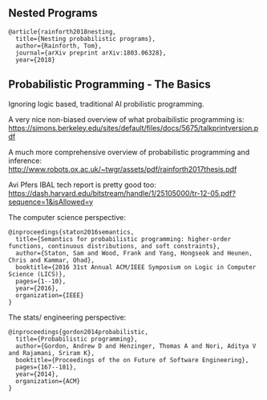## Nested Programs

```
@article{rainforth2018nesting,
  title={Nesting probabilistic programs},
  author={Rainforth, Tom},
  journal={arXiv preprint arXiv:1803.06328},
  year={2018}
```

## Probabilistic Programming - The Basics

Ignoring logic based, traditional AI probilistic programming. 

A very nice non-biased overview of what probaibilistic programming is: https://simons.berkeley.edu/sites/default/files/docs/5675/talkprintversion.pdf

A much more comprehensive overview of probabilistic programming and inference: http://www.robots.ox.ac.uk/~twgr/assets/pdf/rainforth2017thesis.pdf

Avi Pfers IBAL tech report is pretty good too: https://dash.harvard.edu/bitstream/handle/1/25105000/tr-12-05.pdf?sequence=1&isAllowed=y
 
The computer science perspective:
```
@inproceedings{staton2016semantics,
  title={Semantics for probabilistic programming: higher-order functions, continuous distributions, and soft constraints},
  author={Staton, Sam and Wood, Frank and Yang, Hongseok and Heunen, Chris and Kammar, Ohad},
  booktitle={2016 31st Annual ACM/IEEE Symposium on Logic in Computer Science (LICS)},
  pages={1--10},
  year={2016},
  organization={IEEE}
}
```

The stats/ engineering perspective:

```
@inproceedings{gordon2014probabilistic,
  title={Probabilistic programming},
  author={Gordon, Andrew D and Henzinger, Thomas A and Nori, Aditya V and Rajamani, Sriram K},
  booktitle={Proceedings of the on Future of Software Engineering},
  pages={167--181},
  year={2014},
  organization={ACM}
}
```

